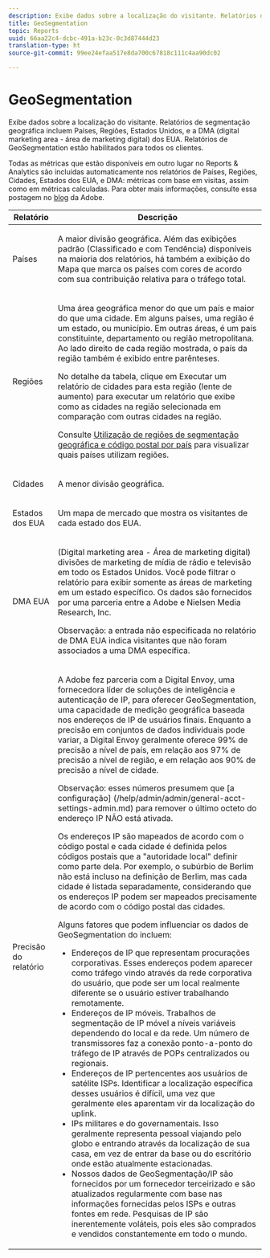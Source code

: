 ```yaml
---
description: Exibe dados sobre a localização do visitante. Relatórios de segmentação geográfica incluem Países, Regiões, Estados Unidos, e a DMA (digital marketing area - área de marketing digital) dos EUA. Relatórios de GeoSegmentation estão habilitados para todos os clientes.
title: GeoSegmentation
topic: Reports
uuid: 66aa22c4-dcbc-491a-b23c-0c3d87444d23
translation-type: ht
source-git-commit: 99ee24efaa517e8da700c67818c111c4aa90dc02

---
```



# GeoSegmentation

Exibe dados sobre a localização do visitante. Relatórios de segmentação geográfica incluem Países, Regiões, Estados Unidos, e a DMA (digital marketing area - área de marketing digital) dos EUA. Relatórios de GeoSegmentation estão habilitados para todos os clientes.

Todas as métricas que estão disponíveis em outro lugar no Reports &amp; Analytics são incluídas automaticamente nos relatórios de Países, Regiões, Cidades, Estados dos EUA, e DMA: métricas com base em visitas, assim como em métricas calculadas. Para obter mais informações, consulte essa postagem no [blog](https://blogs.adobe.com/digitalmarketing/analytics/introducing-new-metrics-in-geosegmentation-and-more/) da Adobe.

<table id="table_566CFFC82E1149D8BAFE6641627FCF1F"> 
 <thead> 
  <tr> 
   <th colname="col1" class="entry"> Relatório </th> 
   <th colname="col2" class="entry"> Descrição </th> 
  </tr> 
 </thead>
 <tbody> 
  <tr> 
   <td colname="col1"> Países </td> 
   <td colname="col2"> <p> A maior divisão geográfica. Além das exibições padrão (Classificado e com Tendência) disponíveis na maioria dos relatórios, há também a exibição do Mapa que marca os países com cores de acordo com sua contribuição relativa para o tráfego total. </p> </td> 
  </tr> 
  <tr> 
   <td colname="col1"> Regiões </td> 
   <td colname="col2"> <p> Uma área geográfica menor do que um país e maior do que uma cidade. Em alguns países, uma região é um estado, ou município. Em outras áreas, é um país constituinte, departamento ou região metropolitana. Ao lado direito de cada região mostrada, o país da região também é exibido entre parênteses. </p> <p>No detalhe da tabela, clique em Executar um relatório de cidades para esta região (lente de aumento) para executar um relatório que exibe como as cidades na região selecionada em comparação com outras cidades na região. </p> <p>Consulte <a href="/help/components/c-variables/dimensionslist/reports-geosegmentation-reference.md"  > Utilização de regiões de segmentação geográfica e código postal por país</a> para visualizar quais países utilizam regiões. </p> </td> 
  </tr> 
  <tr> 
   <td colname="col1"> Cidades </td> 
   <td colname="col2"> <p> A menor divisão geográfica. </p> </td> 
  </tr> 
  <tr> 
   <td colname="col1"> Estados dos EUA </td> 
   <td colname="col2"> <p> Um mapa de mercado que mostra os visitantes de cada estado dos EUA. </p> </td> 
  </tr> 
  <tr> 
   <td colname="col1"> DMA EUA </td> 
   <td colname="col2"> <p> (Digital marketing area - Área de marketing digital) divisões de marketing de mídia de rádio e televisão em todo os Estados Unidos. Você pode filtrar o relatório para exibir somente as áreas de marketing em um estado específico. Os dados são fornecidos por uma parceria entre a Adobe e Nielsen Media Research, Inc. </p> <p>Observação: a entrada não especificada no relatório de DMA EUA indica visitantes que não foram associados a uma DMA específica. </p> </td> 
  </tr> 
  <tr> 
   <td colname="col1"> Precisão do relatório </td> 
   <td colname="col2"> <p>A Adobe fez parceria com a Digital Envoy, uma fornecedora líder de soluções de inteligência e autenticação de IP, para oferecer GeoSegmentation, uma capacidade de medição geográfica baseada nos endereços de IP de usuários finais. Enquanto a precisão em conjuntos de dados individuais pode variar, a Digital Envoy geralmente oferece 99% de precisão a nível de país, em relação aos 97% de precisão a nível de região, e em relação aos 90% de precisão a nível de cidade. </p> <p>Observação: esses números presumem que [a configuração] (/help/admin/admin/general-acct-settings-admin.md) para remover o último octeto do endereço IP NÃO está ativada. </p> <p>Os endereços IP são mapeados de acordo com o código postal e cada cidade é definida pelos códigos postais que a "autoridade local" definir como parte dela. Por exemplo, o subúrbio de Berlim não está incluso na definição de Berlim, mas cada cidade é listada separadamente, considerando que os endereços IP podem ser mapeados precisamente de acordo com o código postal das cidades. </p> <p>Alguns fatores que podem influenciar os dados de GeoSegmentation do incluem: </p> 
    <ul id="ul_1B05024AD5174232A8DB8145753FB09B"> 
     <li id="li_C3A21E7C1186490EB9A236634DB45E7F">Endereços de IP que representam procurações corporativas. Esses endereços podem aparecer como tráfego vindo através da rede corporativa do usuário, que pode ser um local realmente diferente se o usuário estiver trabalhando remotamente. </li> 
     <li id="li_56FC36B3598C420F9246D4E8772822A7">Endereços de IP móveis. Trabalhos de segmentação de IP móvel a níveis variáveis dependendo do local e da rede. Um número de transmissores faz a conexão ponto-a-ponto do tráfego de IP através de POPs centralizados ou regionais. </li> 
     <li id="li_C1EED854AE584489BCBC2A7AA20B8EF1">Endereços de IP pertencentes aos usuários de satélite ISPs. Identificar a localização específica desses usuários é difícil, uma vez que geralmente eles aparentam vir da localização do uplink. </li> 
     <li id="li_A735756F39554DF19E05D251CA614F02">IPs militares e do governamentais. Isso geralmente representa pessoal viajando pelo globo e entrando através da localização de sua casa, em vez de entrar da base ou do escritório onde estão atualmente estacionadas. </li> 
     <li id="li_ACFF1B8094684173B8325A44304CA32B">Nossos dados de GeoSegmentação/IP são fornecidos por um fornecedor terceirizado e são atualizados regularmente com base nas informações fornecidas pelos ISPs e outras fontes em rede. Pesquisas de IP são inerentemente voláteis, pois eles são comprados e vendidos constantemente em todo o mundo. </li> 
    </ul> </td> 
  </tr> 
 </tbody> 
</table>

